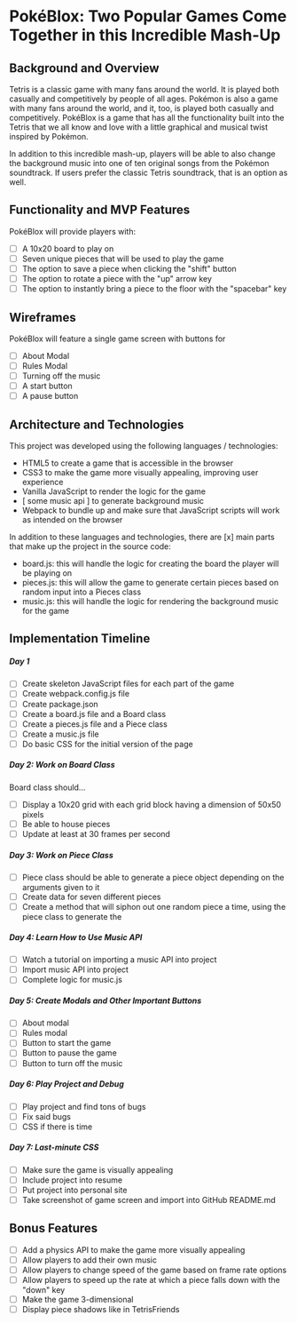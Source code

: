 # PokéBlox: Two Popular Games Come Together in this Incredible Mash-Up

## Background and Overview
Tetris is a classic game with many fans around the world. It is played both casually and competitively by people of all ages. Pokémon is also a game with many fans around the world, and it, too, is played both casually and competitively. PokéBlox is a game that has all the functionality built into the Tetris that we all know and love with a little graphical and musical twist inspired by Pokémon.

In addition to this incredible mash-up, players will be able to also change the background music into one of ten original songs from the Pokémon soundtrack. If users prefer the classic Tetris soundtrack, that is an option as well.

## Functionality and MVP Features
PokéBlox will provide players with:
- [ ] A 10x20 board to play on
- [ ] Seven unique pieces that will be used to play the game
- [ ] The option to save a piece when clicking the "shift" button
- [ ] The option to rotate a piece with the "up" arrow key
- [ ] The option to instantly bring a piece to the floor with the "spacebar" key

## Wireframes
PokéBlox will feature a single game screen with buttons for
- [ ] About Modal
- [ ] Rules Modal
- [ ] Turning off the music
- [ ] A start button
- [ ] A pause button
    
## Architecture and Technologies
This project was developed using the following languages / technologies:
- HTML5 to create a game that is accessible in the browser
- CSS3 to make the game more visually appealing, improving user experience
- Vanilla JavaScript to render the logic for the game
- [ some music api ] to generate background music
- Webpack to bundle up and make sure that JavaScript scripts will work as intended on the browser

In addition to these languages and technologies, there are [x] main parts that make up the project in the source code:
- board.js: this will handle the logic for creating the board the player will be playing on
- pieces.js: this will allow the game to generate certain pieces based on random input into a Pieces class
- music.js: this will handle the logic for rendering the background music for the game
    
## Implementation Timeline
##### Day 1
- [ ] Create skeleton JavaScript files for each part of the game
- [ ] Create webpack.config.js file
- [ ] Create package.json
- [ ] Create a board.js file and a Board class
- [ ] Create a pieces.js file and a Piece class
- [ ] Create a music.js file
- [ ] Do basic CSS for the initial version of the page

##### Day 2: Work on Board Class
Board class should...
- [ ] Display a 10x20 grid with each grid block having a dimension of 50x50 pixels
- [ ] Be able to house pieces
- [ ] Update at least at 30 frames per second

##### Day 3: Work on Piece Class
- [ ] Piece class should be able to generate a piece object depending on the arguments given to it
- [ ] Create data for seven different pieces
- [ ] Create a method that will siphon out one random piece a time, using the piece class to generate the 

##### Day 4: Learn How to Use Music API
- [ ] Watch a tutorial on importing a music API into project
- [ ] Import music API into project
- [ ] Complete logic for music.js

##### Day 5: Create Modals and Other Important Buttons
- [ ] About modal
- [ ] Rules modal
- [ ] Button to start the game
- [ ] Button to pause the game
- [ ] Button to turn off the music

##### Day 6: Play Project and Debug
- [ ] Play project and find tons of bugs
- [ ] Fix said bugs
- [ ] CSS if there is time

##### Day 7: Last-minute CSS
- [ ] Make sure the game is visually appealing
- [ ] Include project into resume
- [ ] Put project into personal site
- [ ] Take screenshot of game screen and import into GitHub README.md

## Bonus Features
- [ ] Add a physics API to make the game more visually appealing
- [ ] Allow players to add their own music
- [ ] Allow players to change speed of the game based on frame rate options
- [ ] Allow players to speed up the rate at which a piece falls down with the "down" key
- [ ] Make the game 3-dimensional
- [ ] Display piece shadows like in TetrisFriends
